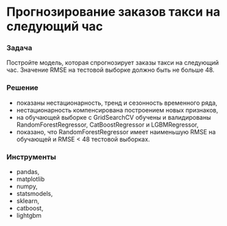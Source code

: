 # Прогнозирование заказов такси на следующий час

### Задача
Постройте модель, которая спрогнозирует заказы такси на следующий час. Значение RMSE на тестовой выборке должно быть не больше 48.

### Решение
- показаны нестационарность, тренд и сезонность временного ряда, 
- нестационарность компенсирована построением новых признаков, 
- на обучающей выборке с GridSearchCV обучены и валидированы RandomForestRegressor, CatBoostRegressor и LGBMRegressor, 
- показано, что RandomForestRegressor имеет наименьшую RMSE на обучающей и RMSE < 48 тестовой выборках.

### Инструменты
 - pandas, 
 - matplotlib
 - numpy, 
 - statsmodels, 
 - sklearn, 
 - catboost, 
 - lightgbm
